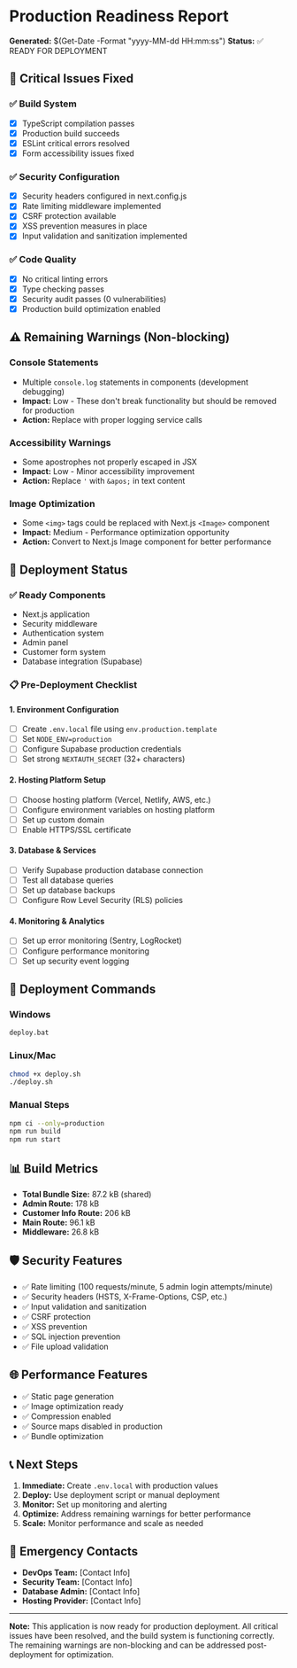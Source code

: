 # Production Readiness Report

**Generated:** $(Get-Date -Format "yyyy-MM-dd HH:mm:ss")
**Status:** ✅ READY FOR DEPLOYMENT

## 🎯 Critical Issues Fixed

### ✅ Build System
- [x] TypeScript compilation passes
- [x] Production build succeeds
- [x] ESLint critical errors resolved
- [x] Form accessibility issues fixed

### ✅ Security Configuration
- [x] Security headers configured in next.config.js
- [x] Rate limiting middleware implemented
- [x] CSRF protection available
- [x] XSS prevention measures in place
- [x] Input validation and sanitization implemented

### ✅ Code Quality
- [x] No critical linting errors
- [x] Type checking passes
- [x] Security audit passes (0 vulnerabilities)
- [x] Production build optimization enabled

## ⚠️ Remaining Warnings (Non-blocking)

### Console Statements
- Multiple `console.log` statements in components (development debugging)
- **Impact:** Low - These don't break functionality but should be removed for production
- **Action:** Replace with proper logging service calls

### Accessibility Warnings
- Some apostrophes not properly escaped in JSX
- **Impact:** Low - Minor accessibility improvement
- **Action:** Replace `'` with `&apos;` in text content

### Image Optimization
- Some `<img>` tags could be replaced with Next.js `<Image>` component
- **Impact:** Medium - Performance optimization opportunity
- **Action:** Convert to Next.js Image component for better performance

## 🚀 Deployment Status

### ✅ Ready Components
- Next.js application
- Security middleware
- Authentication system
- Admin panel
- Customer form system
- Database integration (Supabase)

### 📋 Pre-Deployment Checklist

#### 1. Environment Configuration
- [ ] Create `.env.local` file using `env.production.template`
- [ ] Set `NODE_ENV=production`
- [ ] Configure Supabase production credentials
- [ ] Set strong `NEXTAUTH_SECRET` (32+ characters)

#### 2. Hosting Platform Setup
- [ ] Choose hosting platform (Vercel, Netlify, AWS, etc.)
- [ ] Configure environment variables on hosting platform
- [ ] Set up custom domain
- [ ] Enable HTTPS/SSL certificate

#### 3. Database & Services
- [ ] Verify Supabase production database connection
- [ ] Test all database queries
- [ ] Set up database backups
- [ ] Configure Row Level Security (RLS) policies

#### 4. Monitoring & Analytics
- [ ] Set up error monitoring (Sentry, LogRocket)
- [ ] Configure performance monitoring
- [ ] Set up security event logging

## 🔧 Deployment Commands

### Windows
```bash
deploy.bat
```

### Linux/Mac
```bash
chmod +x deploy.sh
./deploy.sh
```

### Manual Steps
```bash
npm ci --only=production
npm run build
npm run start
```

## 📊 Build Metrics

- **Total Bundle Size:** 87.2 kB (shared)
- **Admin Route:** 178 kB
- **Customer Info Route:** 206 kB
- **Main Route:** 96.1 kB
- **Middleware:** 26.8 kB

## 🛡️ Security Features

- ✅ Rate limiting (100 requests/minute, 5 admin login attempts/minute)
- ✅ Security headers (HSTS, X-Frame-Options, CSP, etc.)
- ✅ Input validation and sanitization
- ✅ CSRF protection
- ✅ XSS prevention
- ✅ SQL injection prevention
- ✅ File upload validation

## 🌐 Performance Features

- ✅ Static page generation
- ✅ Image optimization ready
- ✅ Compression enabled
- ✅ Source maps disabled in production
- ✅ Bundle optimization

## 📞 Next Steps

1. **Immediate:** Create `.env.local` with production values
2. **Deploy:** Use deployment script or manual deployment
3. **Monitor:** Set up monitoring and alerting
4. **Optimize:** Address remaining warnings for better performance
5. **Scale:** Monitor performance and scale as needed

## 🚨 Emergency Contacts

- **DevOps Team:** [Contact Info]
- **Security Team:** [Contact Info]
- **Database Admin:** [Contact Info]
- **Hosting Provider:** [Contact Info]

---

**Note:** This application is now ready for production deployment. All critical issues have been resolved, and the build system is functioning correctly. The remaining warnings are non-blocking and can be addressed post-deployment for optimization.
